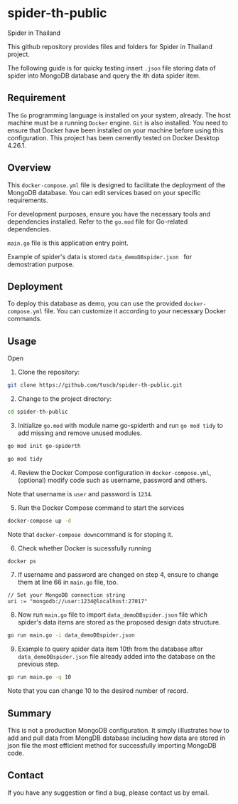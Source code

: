 # spider-th-public
Spider in Thailand

This github repository provides files and folders for Spider in Thailand project.

The following guide is for quicky testing insert `.json` file storing data of spider into MongoDB database and query the ith data spider item.


## Requirement
The `Go` programming language is installed on your system, already.
The host machine must be a running `Docker` engine. `Git` is also installed.
You need to ensure that Docker have been installed on your machine before using this configuration.
This project has been cerrently tested on Docker Desktop 4.26.1. 

## Overview
This `docker-compose.yml` file is designed to facilitate the deployment of the MongoDB database. 
You can edit services based on your specific requirements. 

For development purposes, ensure you have the necessary tools and dependencies installed. 
Refer to the `go.mod` file for Go-related dependencies. 

`main.go` file is this application entry point.

Example of spider's data is stored `data_demoDBspider.json ` for demostration purpose.

## Deployment
To deploy this database as demo, you can use the provided `docker-compose.yml` file. 
You can customize it according to your necessary Docker commands.


## Usage
Open 
1. Clone the repository: 
```bash
git clone https://github.com/tuscb/spider-th-public.git
```

2. Change to the project directory: 
```bash
cd spider-th-public
```

3. Initialize `go.mod` with module name go-spiderth and run `go mod tidy` to add missing and remove unused modules.
```bash
go mod init go-spiderth
```
```bash
go mod tidy
```

4. Review the Docker Compose configuration in `docker-compose.yml`, (optional) modify code such as username, password and others. 

Note that username is `user` and password is `1234`.  

5. Run the Docker Compose command to start the services
```bash
docker-compose up -d
```
Note that `docker-compose down`command is for stoping it.

6. Check whether Docker is sucessfully running
```bash
docker ps
```

7. If  username and password are changed on step 4, ensure to change them at line 66 in `main.go` file, too.
```
// Set your MongoDB connection string
uri := "mongodb://user:1234@localhost:27017"
```

8. Now run `main.go` file to import `data_demoDBspider.json` file which spider's data items are stored as the proposed design data structure. 
```bash
go run main.go -i data_demoDBspider.json 
```

9. Example to query spider data item 10th from the database after `data_demoDBspider.json` file already added into the database on the previous step.
```bash
go run main.go -q 10
```
Note that you can change 10 to the desired number of record.

## Summary
This is not a production MongoDB configuration. It simply iillustrates how to add and pull data from MongDB database including how data are stored in json file the most efficient method for successfully importing MongoDB code.

## Contact
If you have any suggestion or find a bug, please contact us by email.